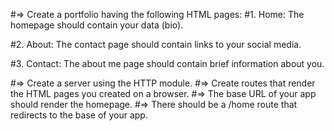 #=> Create a portfolio having the following HTML pages: #1. Home: The homepage should contain your data (bio).

#2. About: The contact page should contain links to your social media.

#3. Contact: The about me page should contain brief information about you.

#=> Create a server using the HTTP module. #=> Create routes that render the HTML pages you created on a browser. #=> The base URL of your app should render the homepage. #=> There should be a /home route that redirects to the base of your app.
